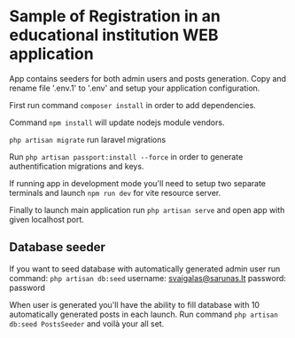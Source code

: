 <h1>Sample of Registration in an educational institution WEB application</h1>

App contains seeders for both admin users and posts generation.
Copy and rename file '.env.1' to '.env' and setup your application configuration.

First run command  `composer install` in order to add dependencies.

Command `npm install` will update nodejs module vendors.

`php artisan migrate` run laravel migrations 

Run `php artisan passport:install --force` in order to generate authentification migrations and keys.

If running app in development mode you'll need to setup two separate terminals and launch `npm run dev` for vite resource server.

Finally to launch main application run `php artisan serve` and open app with given localhost port.

<h2>Database seeder</h2>

If you want to seed database with automatically generated admin user run command:
`php artisan db:seed`
username: svaigalas@sarunas.lt
password: password

When user is generated you'll have the ability to fill database with 10 automatically generated posts in each launch. 
Run command `php artisan db:seed PostsSeeder` and voilà your all set.
